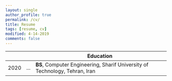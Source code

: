 ```yaml
---
layout: single
author_profile: true
permalink: /cv/
title: Resume
tags: [resume, cv]
modified: 4-14-2019
comments: false
---
```






|     |    |**Education**                                                                  |
|---- |----|-------------------------------------------------------------------------------|
|2020 | ...| **BS**, Computer Engineering, Sharif University of Technology, Tehran, Iran    |


